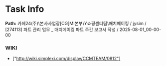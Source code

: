 # Task Info

**Path:** 카페24(주)\본사사업장\[CG]MI본부\Y쇼핑센터팀\매치메이킹 / jysim / [274113] 파트 관리 업무 _ 매치메이킹 파트 주간 보고서 작성 / 2025-08-01_00-00-00

### WIKI
- ["http://wiki.simplexi.com/display/CCMTEAM/0812"]

